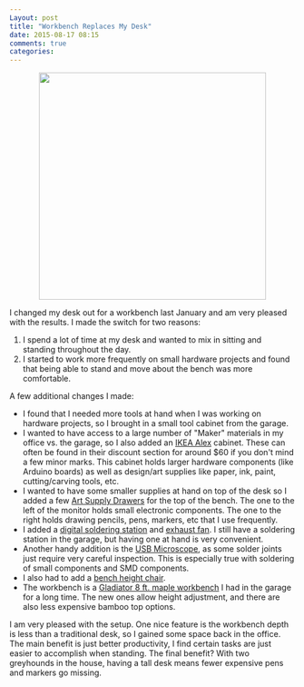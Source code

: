 ```yaml
---
Layout: post
title: "Workbench Replaces My Desk"
date: 2015-08-17 08:15
comments: true
categories: 
---
```


<a href="//s3.amazonaws.com/rwx-blog/workbench.JPG" target="_blank"><img src="//s3.amazonaws.com/rwx-blog/workbench.JPG"  style="height: 400px; display: block; margin: auto;"></a>

I changed my desk out for a workbench last January and am very pleased with the results. I made the switch for two reasons:

1. I spend a lot of time at my desk and wanted to mix in sitting and standing throughout the day.
2. I started to work more frequently on small hardware projects and found that being able to stand and move about the bench was more comfortable.

A few additional changes I made:

* I found that I needed more tools at hand when I was working on hardware projects, so I brought in a small tool cabinet from the garage.
* I wanted to have access to a large number of "Maker" materials in my office vs. the garage, so I also added an <a href="http://www.ikea.com/us/en/catalog/products/40196241/" target="_blank">IKEA Alex</a> cabinet. These can often be found in their discount section for around $60 if you don't mind a few minor marks. This cabinet holds larger hardware components (like Arduino boards) as well as design/art supplies like paper, ink, paint, cutting/carving tools, etc.
* I wanted to have some smaller supplies at hand on top of the desk so I added a few <a href="http://www.amazon.com/gp/product/B000AIDBGC" target="_blank">Art Supply Drawers</a> for the top of the bench. The one to the left of the monitor holds small electronic components. The one to the right holds drawing pencils, pens, markers, etc that I use frequently.
* I added a <a href="//www.amazon.com/gp/product/B00ANZRT4M" target="_blank">digital soldering station</a> and <a href="http://www.amazon.com/Weller-WSA350-Bench-Smoke-Absorber/dp/B000EM74SK" target="_blank">exhaust fan</a>. I still have a soldering station in the garage, but having one at hand is very convenient.
* Another handy addition is the <a href="http://www.amazon.com/gp/product/B00XNYXQHE" target="_blank">USB Microscope</a>, as some solder joints just require very careful inspection. This is especially true with soldering of small components and SMD components.
* I also had to add a <a href="http://www.amazon.com/gp/product/B001PMJXD2" target="_blank">bench height chair</a>.
* The workbench is a <a href="http://www.amazon.com/Gladiator-GAWB08HWEG-Adjustable-Hardwood-Workbench/dp/B00ZTH82CW" target="_blank">Gladiator 8 ft. maple workbench</a> I had in the garage for a long time. The new ones allow height adjustment, and there are also less expensive bamboo top options.

I am very pleased with the setup. One nice feature is the workbench depth is less than a traditional desk, so I gained some space back in the office. The main benefit is just better productivity, I find certain tasks are just easier to accomplish when standing. The final benefit? With two greyhounds in the house, having a tall desk means fewer expensive pens and markers go missing.